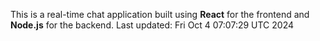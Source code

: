 This is a real-time chat application built using **React** for the frontend and **Node.js** for the backend.
Last updated: Fri Oct  4 07:07:29 UTC 2024
